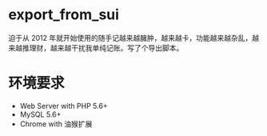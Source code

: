 # export_from_sui
迫于从 2012 年就开始使用的随手记越来越臃肿，越来越卡，功能越来越杂乱，越来越推理财，越来越干扰我单纯记账。写了个导出脚本。

# 环境要求
- Web Server with PHP 5.6+
- MySQL 5.6+
- Chrome with 油猴扩展
